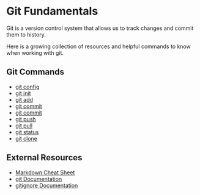 # Git Fundamentals

Git is a version control system that allows us to track changes and commit them to history.

Here is a growing collection of resources and helpful commands to know when working with git.

## Git Commands
 - [git config](./commands/Config.md)
 - [git init](./commands/Init.md)
 - [git add](./commands/Add.md)
 - [git commit](./commands/Commit.md)
 - [git commit](./commands/Remote.md)
 - [git push](./commands/Push.md)
 - [git pull](./commands/Pull.md)
 - [git status](./commands/Status.md)
 - [git clone](./commands/Clone.md)

## External Resources
 - [Markdown Cheat Sheet](https://www.markdownguide.org/cheat-sheet/)
 - [git Documentation](https://git-scm.com/docs)
 - [gitignore Documentation](https://git-scm.com/book/en/v2/Git-Branching-Branches-in-a-Nutshell)